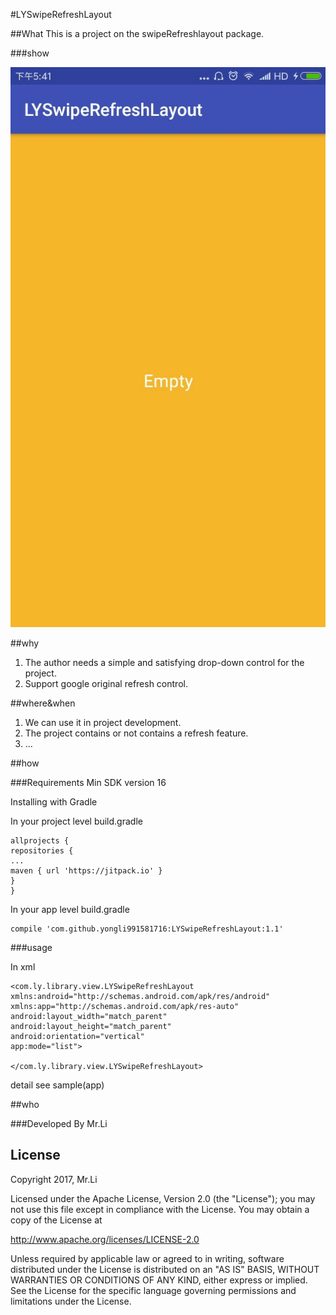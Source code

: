 #LYSwipeRefreshLayout



##What
This is a project on the swipeRefreshlayout package.

###show

![](https://raw.githubusercontent.com/yongli991581716/LYSwipeRefreshLayout/master/pic/1.gif)

##why
1. The author needs a simple and satisfying drop-down control for the project.
2. Support google original refresh control.

##where&when
1. We can use it in project development.
2. The project contains or not contains a refresh feature.
3. ...

##how

###Requirements
Min SDK version 16

Installing with Gradle

In your project level build.gradle

```
allprojects {
repositories {
...
maven { url 'https://jitpack.io' }
}
}
```

In your app level build.gradle

```
compile 'com.github.yongli991581716:LYSwipeRefreshLayout:1.1'
```

###usage

In xml

```
<com.ly.library.view.LYSwipeRefreshLayout xmlns:android="http://schemas.android.com/apk/res/android"
xmlns:app="http://schemas.android.com/apk/res-auto"
android:layout_width="match_parent"
android:layout_height="match_parent"
android:orientation="vertical"
app:mode="list">

</com.ly.library.view.LYSwipeRefreshLayout>
```

detail see sample(app)

##who

###Developed By
Mr.Li

## License

Copyright 2017, Mr.Li

Licensed under the Apache License, Version 2.0 (the "License");
you may not use this file except in compliance with the License.
You may obtain a copy of the License at

http://www.apache.org/licenses/LICENSE-2.0

Unless required by applicable law or agreed to in writing, software
distributed under the License is distributed on an "AS IS" BASIS,
WITHOUT WARRANTIES OR CONDITIONS OF ANY KIND, either express or implied.
See the License for the specific language governing permissions and
limitations under the License.








